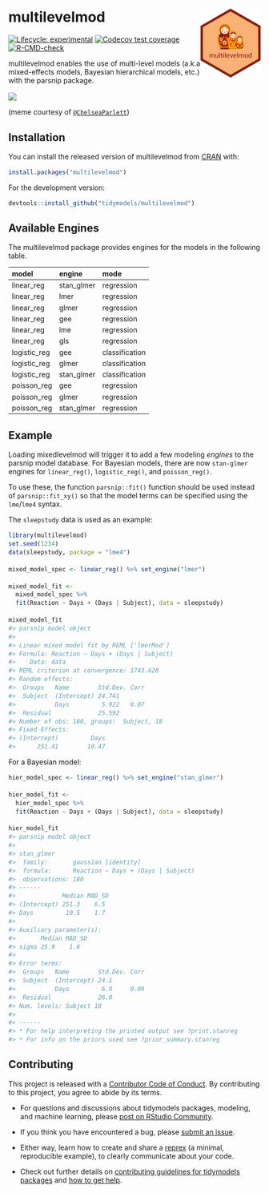 
<!-- README.md is generated from README.Rmd. Please edit that file -->

# multilevelmod <a href="https://multilevelmod.tidymodels.org/"><img src="man/figures/logo.png" align="right" height="138" /></a>

<!-- badges: start -->

[![Lifecycle:
experimental](https://img.shields.io/badge/lifecycle-experimental-orange.svg)](https://lifecycle.r-lib.org/articles/stages.html)
[![Codecov test
coverage](https://codecov.io/gh/topepo/multilevelmod/branch/main/graph/badge.svg)](https://app.codecov.io/gh/topepo/multilevelmod?branch=main)
[![R-CMD-check](https://github.com/tidymodels/multilevelmod/actions/workflows/R-CMD-check.yaml/badge.svg)](https://github.com/tidymodels/multilevelmod/actions/workflows/R-CMD-check.yaml)
<!-- badges: end -->

multilevelmod enables the use of multi-level models (a.k.a mixed-effects
models, Bayesian hierarchical models, etc.) with the parsnip package.

<a href="https://pbs.twimg.com/media/FD1_OIhVIAE4H5l?format=jpg&name=small"><img src="man/figures/FD1_OIhVIAE4H5l.jpeg" align="center" /></a>

(meme courtesy of
[`@ChelseaParlett`](https://twitter.com/ChelseaParlett))

## Installation

You can install the released version of multilevelmod from
[CRAN](https://cran.r-project.org) with:

``` r
install.packages("multilevelmod")
```

For the development version:

``` r
devtools::install_github("tidymodels/multilevelmod")
```

## Available Engines

The multilevelmod package provides engines for the models in the
following table.

| model        | engine     | mode           |
|:-------------|:-----------|:---------------|
| linear_reg   | stan_glmer | regression     |
| linear_reg   | lmer       | regression     |
| linear_reg   | glmer      | regression     |
| linear_reg   | gee        | regression     |
| linear_reg   | lme        | regression     |
| linear_reg   | gls        | regression     |
| logistic_reg | gee        | classification |
| logistic_reg | glmer      | classification |
| logistic_reg | stan_glmer | classification |
| poisson_reg  | gee        | regression     |
| poisson_reg  | glmer      | regression     |
| poisson_reg  | stan_glmer | regression     |

## Example

Loading mixedlevelmod will trigger it to add a few modeling *engines* to
the parsnip model database. For Bayesian models, there are now
`stan-glmer` engines for `linear_reg()`, `logistic_reg()`, and
`poisson_reg()`.

To use these, the function `parsnip::fit()` function should be used
instead of `parsnip::fit_xy()` so that the model terms can be specified
using the `lme`/`lme4` syntax.

The `sleepstudy` data is used as an example:

``` r
library(multilevelmod)
set.seed(1234)
data(sleepstudy, package = "lme4")

mixed_model_spec <- linear_reg() %>% set_engine("lmer")

mixed_model_fit <- 
  mixed_model_spec %>% 
  fit(Reaction ~ Days + (Days | Subject), data = sleepstudy)

mixed_model_fit
#> parsnip model object
#> 
#> Linear mixed model fit by REML ['lmerMod']
#> Formula: Reaction ~ Days + (Days | Subject)
#>    Data: data
#> REML criterion at convergence: 1743.628
#> Random effects:
#>  Groups   Name        Std.Dev. Corr
#>  Subject  (Intercept) 24.741       
#>           Days         5.922   0.07
#>  Residual             25.592       
#> Number of obs: 180, groups:  Subject, 18
#> Fixed Effects:
#> (Intercept)         Days  
#>      251.41        10.47
```

For a Bayesian model:

``` r
hier_model_spec <- linear_reg() %>% set_engine("stan_glmer")

hier_model_fit <- 
  hier_model_spec %>% 
  fit(Reaction ~ Days + (Days | Subject), data = sleepstudy)

hier_model_fit
#> parsnip model object
#> 
#> stan_glmer
#>  family:       gaussian [identity]
#>  formula:      Reaction ~ Days + (Days | Subject)
#>  observations: 180
#> ------
#>             Median MAD_SD
#> (Intercept) 251.3    6.5 
#> Days         10.5    1.7 
#> 
#> Auxiliary parameter(s):
#>       Median MAD_SD
#> sigma 25.9    1.6  
#> 
#> Error terms:
#>  Groups   Name        Std.Dev. Corr
#>  Subject  (Intercept) 24.1         
#>           Days         6.9     0.09
#>  Residual             26.0         
#> Num. levels: Subject 18 
#> 
#> ------
#> * For help interpreting the printed output see ?print.stanreg
#> * For info on the priors used see ?prior_summary.stanreg
```

## Contributing

This project is released with a [Contributor Code of
Conduct](https://www.contributor-covenant.org/version/2/0/CODE_OF_CONDUCT.html).
By contributing to this project, you agree to abide by its terms.

-   For questions and discussions about tidymodels packages, modeling,
    and machine learning, please [post on RStudio
    Community](https://community.rstudio.com/new-topic?category_id=15&tags=tidymodels,question).

-   If you think you have encountered a bug, please [submit an
    issue](https://github.com/tidymodels/multilevelmod/issues).

-   Either way, learn how to create and share a
    [reprex](https://community.rstudio.com/new-topic?category_id=15&tags=tidymodels,question)
    (a minimal, reproducible example), to clearly communicate about your
    code.

-   Check out further details on [contributing guidelines for tidymodels
    packages](https://www.tidymodels.org/contribute/) and [how to get
    help](https://www.tidymodels.org/help/).
